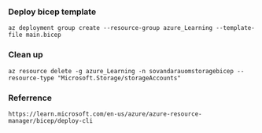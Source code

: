 ### Deploy bicep template

```
az deployment group create --resource-group azure_Learning --template-file main.bicep
```

### Clean up

```
az resource delete -g azure_Learning -n sovandarauomstoragebicep --resource-type "Microsoft.Storage/storageAccounts"
```

### Referrence

```
https://learn.microsoft.com/en-us/azure/azure-resource-manager/bicep/deploy-cli
```